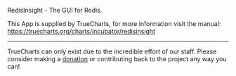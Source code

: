 RedisInsight - The GUI for Redis.

This App is supplied by TrueCharts, for more information visit the manual: https://truecharts.org/charts/incubator/redisinsight

---

TrueCharts can only exist due to the incredible effort of our staff.
Please consider making a [donation](https://truecharts.org/docs/about/sponsor) or contributing back to the project any way you can!
